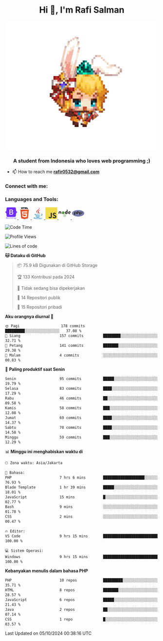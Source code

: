 <h1 align="center">Hi 👋, I'm Rafi Salman</h1>
<img src="img/lp.gif" /> 
<h3 align="center">A student from Indonesia who loves web programming ;)</h3>

- 📫 How to reach me **rafir0532@gmail.com**

<h3 align="left">Connect with me:</h3>
<p align="left">
</p>

<h3 align="left">Languages and Tools:</h3>
<p align="left"> <a href="https://getbootstrap.com" target="_blank" rel="noreferrer"> <img src="https://raw.githubusercontent.com/devicons/devicon/master/icons/bootstrap/bootstrap-plain-wordmark.svg" alt="bootstrap" width="40" height="40"/> </a> <a href="https://www.w3.org/html/" target="_blank" rel="noreferrer"> <img src="https://raw.githubusercontent.com/devicons/devicon/master/icons/html5/html5-original-wordmark.svg" alt="html5" width="40" height="40"/> </a> <a href="https://www.java.com" target="_blank" rel="noreferrer"> <img src="https://raw.githubusercontent.com/devicons/devicon/master/icons/java/java-original.svg" alt="java" width="40" height="40"/> </a> <a href="https://developer.mozilla.org/en-US/docs/Web/JavaScript" target="_blank" rel="noreferrer"> <img src="https://raw.githubusercontent.com/devicons/devicon/master/icons/javascript/javascript-original.svg" alt="javascript" width="40" height="40"/> </a> <a href="https://nodejs.org" target="_blank" rel="noreferrer"> <img src="https://raw.githubusercontent.com/devicons/devicon/master/icons/nodejs/nodejs-original-wordmark.svg" alt="nodejs" width="40" height="40"/> </a> <a href="https://www.php.net" target="_blank" rel="noreferrer"> <img src="https://raw.githubusercontent.com/devicons/devicon/master/icons/php/php-original.svg" alt="php" width="40" height="40"/> </a> </p>

<!--START_SECTION:waka-->
![Code Time](http://img.shields.io/badge/Code%20Time-170%20hrs%202%20mins-blue)

![Profile Views](http://img.shields.io/badge/Profil%20dilihat-0-blue)

![Lines of code](https://img.shields.io/badge/Sejak%20Hello%20World%20aku%20telah%20menulis-847.3%20thousand%20baris%20kode-blue)

**🐱 Dataku di GitHub** 

> 📦 75.9 kB Digunakan di GitHub Storage 
 > 
> 🏆 133 Kontribusi pada 2024
 > 
> 🚫 Tidak sedang bisa dipekerjakan
 > 
> 📜 14 Repositori publik 
 > 
> 🔑 15 Repositori pribadi 
 > 
**Aku orangnya diurnal 🐤** 

```text
🌞 Pagi                   178 commits         █████████░░░░░░░░░░░░░░░░   37.08 % 
🌆 Siang                  157 commits         ████████░░░░░░░░░░░░░░░░░   32.71 % 
🌃 Petang                 141 commits         ███████░░░░░░░░░░░░░░░░░░   29.38 % 
🌙 Malam                  4 commits           ░░░░░░░░░░░░░░░░░░░░░░░░░   00.83 % 
```
📅 **Paling produktif saat Senin** 

```text
Senin                    95 commits          █████░░░░░░░░░░░░░░░░░░░░   19.79 % 
Selasa                   83 commits          ████░░░░░░░░░░░░░░░░░░░░░   17.29 % 
Rabu                     46 commits          ██░░░░░░░░░░░░░░░░░░░░░░░   09.58 % 
Kamis                    58 commits          ███░░░░░░░░░░░░░░░░░░░░░░   12.08 % 
Jumat                    69 commits          ████░░░░░░░░░░░░░░░░░░░░░   14.37 % 
Sabtu                    70 commits          ████░░░░░░░░░░░░░░░░░░░░░   14.58 % 
Minggu                   59 commits          ███░░░░░░░░░░░░░░░░░░░░░░   12.29 % 
```


📊 **Minggu ini menghabiskan waktu di** 

```text
🕑︎ Zona waktu: Asia/Jakarta

💬 Bahasa: 
PHP                      7 hrs 6 mins        ███████████████████░░░░░░   76.93 % 
Blade Template           1 hr 39 mins        █████░░░░░░░░░░░░░░░░░░░░   18.01 % 
JavaScript               15 mins             █░░░░░░░░░░░░░░░░░░░░░░░░   02.77 % 
Bash                     9 mins              ░░░░░░░░░░░░░░░░░░░░░░░░░   01.78 % 
CSS                      2 mins              ░░░░░░░░░░░░░░░░░░░░░░░░░   00.47 % 

🔥 Editor: 
VS Code                  9 hrs 15 mins       █████████████████████████   100.00 % 

💻 Sistem Operasi: 
Windows                  9 hrs 15 mins       █████████████████████████   100.00 % 
```

**Kebanyakan menulis dalam bahasa PHP** 

```text
PHP                      10 repos            █████████░░░░░░░░░░░░░░░░   35.71 % 
HTML                     8 repos             ███████░░░░░░░░░░░░░░░░░░   28.57 % 
JavaScript               6 repos             █████░░░░░░░░░░░░░░░░░░░░   21.43 % 
Java                     2 repos             ██░░░░░░░░░░░░░░░░░░░░░░░   07.14 % 
CSS                      1 repo              █░░░░░░░░░░░░░░░░░░░░░░░░   03.57 % 
```




 Last Updated on 05/10/2024 00:38:16 UTC
<!--END_SECTION:waka-->
